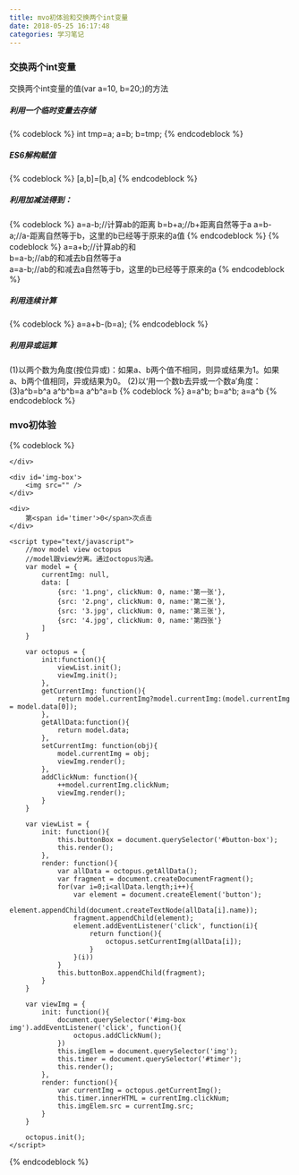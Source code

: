```yaml
---
title: mvo初体验和交换两个int变量
date: 2018-05-25 16:17:48
categories: 学习笔记
---
```


### 交换两个int变量
交换两个int变量的值(var a=10, b=20;)的方法
##### 利用一个临时变量去存储
{% codeblock %}
	int tmp=a;
	a=b;
	b=tmp;
{% endcodeblock %}
<!-- more -->
##### ES6解构赋值 
{% codeblock %}
	[a,b]=[b,a]
{% endcodeblock %}
##### 利用加减法得到：
{% codeblock %}
a=a-b;//计算ab的距离 
b=b+a;//b+距离自然等于a 
a=b-a;//a-距离自然等于b，这里的b已经等于原来的a值
{% endcodeblock %}
{% codeblock %}
a=a+b;//计算ab的和  
b=a-b;//ab的和减去b自然等于a  
a=a-b;//ab的和减去a自然等于b，这里的b已经等于原来的a
{% endcodeblock %}
##### 利用连续计算
{% codeblock %}
a=a+b-(b=a);
{% endcodeblock %}
##### 利用异或运算
  (1)以两个数为角度(按位异或)：如果a、b两个值不相同，则异或结果为1。如果a、b两个值相同，异或结果为0。
  (2)以‘用一个数b去异或一个数a’角度：
  (3)a^b=b^a   a^b^b=a  a^b^a=b
{% codeblock %}
a=a^b;
b=a^b;
a=a^b
{% endcodeblock %}


### mvo初体验
{% codeblock %}
<!DOCTYPE html>
<html lang="en">
<head>
	<meta charset="UTF-8">
	<title>Document</title>
</head>
<body>
	<div id='button-box'>
		
	</div>

	<div id='img-box'>
		<img src="" />
	</div>

	<div>
		第<span id='timer'>0</span>次点击
	</div>

	<script type="text/javascript">
		//mov model view octopus
		//model跟view分离。通过octopus沟通。
		var model = {
			currentImg: null,
			data: [
				{src: '1.png', clickNum: 0, name:'第一张'},
				{src: '2.png', clickNum: 0, name:'第二张'},
				{src: '3.jpg', clickNum: 0, name:'第三张'},
				{src: '4.jpg', clickNum: 0, name:'第四张'}
			]
		}

		var octopus = {
			init:function(){
				viewList.init();
				viewImg.init();
			},
			getCurrentImg: function(){
				return model.currentImg?model.currentImg:(model.currentImg = model.data[0]);
			},
			getAllData:function(){
				return model.data;
			},
			setCurrentImg: function(obj){
				model.currentImg = obj;
				viewImg.render();
			},
			addClickNum: function(){
				++model.currentImg.clickNum;
				viewImg.render();
			}
		}

		var viewList = {
			init: function(){
				this.buttonBox = document.querySelector('#button-box');
				this.render();
			},
			render: function(){
				var allData = octopus.getAllData();
				var fragment = document.createDocumentFragment();
				for(var i=0;i<allData.length;i++){
					var element = document.createElement('button');
					element.appendChild(document.createTextNode(allData[i].name));
					fragment.appendChild(element);
					element.addEventListener('click', function(i){
						return function(){
							octopus.setCurrentImg(allData[i]);
						}
					}(i))
				}
				this.buttonBox.appendChild(fragment);
			}
		}

		var viewImg = {
			init: function(){
				document.querySelector('#img-box img').addEventListener('click', function(){
					octopus.addClickNum();
				})
				this.imgElem = document.querySelector('img');
				this.timer = document.querySelector('#timer');
				this.render();
			},
			render: function(){
				var currentImg = octopus.getCurrentImg();
				this.timer.innerHTML = currentImg.clickNum;
				this.imgElem.src = currentImg.src;
			}
		}

		octopus.init();
	</script>
</body>
</html>
{% endcodeblock %}